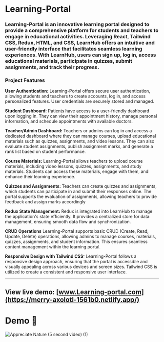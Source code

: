 # Learning-Portal

### Learning-Portal is an innovative learning portal designed to provide a comprehensive platform for students and teachers to engage in educational activities. Leveraging React, Tailwind CSS, Redux, HTML, and CSS, LearnHub offers an intuitive and user-friendly interface that facilitates seamless learning experiences. With LearnHub, users can sign up, log in, access educational materials, participate in quizzes, submit assignments, and track their progress.

### Project Features
**User Authentication:** Learning-Portal offers secure user authentication, allowing students and teachers to create accounts, log in, and access personalized features. User credentials are securely stored and managed.

**Student Dashboard:** Patients have access to a user-friendly dashboard upon logging in. They can view their appointment history, manage personal information, and schedule appointments with available doctors.

**Teacher/Admin Dashboard:** Teachers or admins can log in and access a dedicated dashboard where they can manage courses, upload educational materials such as quizzes, assignments, and video lessons. They can also evaluate student assignments, publish assignment marks, and generate a rank list based on student performance.

**Course Materials:** Learning-Portal allows teachers to upload course materials, including video lessons, quizzes, assignments, and study materials. Students can access these materials, engage with them, and enhance their learning experience.

**Quizzes and Assignments:** Teachers can create quizzes and assignments, which students can participate in and submit their responses online. The portal supports the evaluation of assignments, allowing teachers to provide feedback and assign marks accordingly

**Redux State Management:** Redux is integrated into LearnHub to manage the application's state efficiently. It provides a centralized store for data management, ensuring smooth data flow and synchronization.

**CRUD Operations**  Learning-Portal supports basic CRUD (Create, Read, Update, Delete) operations, allowing admins to manage courses, materials, quizzes, assignments, and student information. This ensures seamless content management within the learning portal.

**Responsive Design with Tailwind CSS:** Learning-Portal follows a responsive design approach, ensuring that the portal is accessible and visually appealing across various devices and screen sizes. Tailwind CSS is utilized to create a consistent and responsive user interface.

---

## View live demo: [www.Learning-portal.com](https://merry-axolotl-1561b0.netlify.app/)

# Demo :movie_camera:

![Appreciate Nature (5 second video) (1)](https://media.githubusercontent.com/media/alfatcse/gifTest/main/learning.gif)




